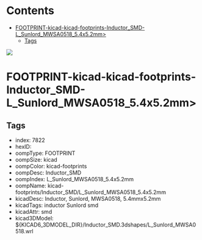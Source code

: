 



Contents
========

* [FOOTPRINT-kicad-kicad-footprints-Inductor_SMD-L_Sunlord_MWSA0518_5.4x5.2mm>](#footprint-kicad-kicad-footprints-inductor_smd-l_sunlord_mwsa0518_54x52mm)
	* [Tags](#tags)
  
![][im]
# FOOTPRINT-kicad-kicad-footprints-Inductor_SMD-L_Sunlord_MWSA0518_5.4x5.2mm>

## Tags

- index: 7822
- hexID: 
- oompType: FOOTPRINT
- oompSize: kicad
- oompColor: kicad-footprints
- oompDesc: Inductor_SMD
- oompIndex: L_Sunlord_MWSA0518_5.4x5.2mm
- oompName: kicad-footprints/Inductor_SMD/L_Sunlord_MWSA0518_5.4x5.2mm
- kicadDesc: Inductor, Sunlord, MWSA0518, 5.4mmx5.2mm
- kicadTags: inductor Sunlord smd
- kicadAttr: smd
- kicad3DModel: ${KICAD6_3DMODEL_DIR}/Inductor_SMD.3dshapes/L_Sunlord_MWSA0518.wrl



[im]: image.png
